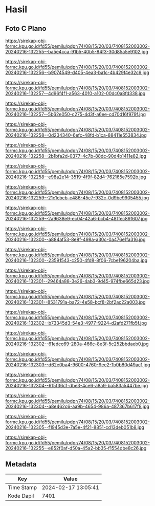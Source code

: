 # Hasil

## Foto C Plano

https://sirekap-obj-formc.kpu.go.id/fd55/pemilu/pdpr/74/08/15/20/03/7408152003002-20240216-132255--ba5e4cca-91b5-40b5-84f3-30d85a5e9102.jpg

https://sirekap-obj-formc.kpu.go.id/fd55/pemilu/pdpr/74/08/15/20/03/7408152003002-20240216-132256--b9074549-d405-4ea3-ba1c-4b429f4e32c9.jpg

https://sirekap-obj-formc.kpu.go.id/fd55/pemilu/pdpr/74/08/15/20/03/7408152003002-20240216-132257--4d96f4f1-a563-4010-a102-00dc0a8fd338.jpg

https://sirekap-obj-formc.kpu.go.id/fd55/pemilu/pdpr/74/08/15/20/03/7408152003002-20240216-132257--5b62e050-c275-4d3f-a6ee-cd70d16f979f.jpg

https://sirekap-obj-formc.kpu.go.id/fd55/pemilu/pdpr/74/08/15/20/03/7408152003002-20240216-132258--0d234340-6efc-48fd-b1ca-88411e553834.jpg

https://sirekap-obj-formc.kpu.go.id/fd55/pemilu/pdpr/74/08/15/20/03/7408152003002-20240216-132258--2b1bfa2d-0377-4c7b-88dc-90d4b1411e82.jpg

https://sirekap-obj-formc.kpu.go.id/fd55/pemilu/pdpr/74/08/15/20/03/7408152003002-20240216-132258--e98a2e14-3519-4f9f-82d4-762165e7592b.jpg

https://sirekap-obj-formc.kpu.go.id/fd55/pemilu/pdpr/74/08/15/20/03/7408152003002-20240216-132259--21c1cbcb-c486-45c7-932c-0d9be9905455.jpg

https://sirekap-obj-formc.kpu.go.id/fd55/pemilu/pdpr/74/08/15/20/03/7408152003002-20240216-132259--2a9638e9-ec04-42a6-bcb4-481fec89f607.jpg

https://sirekap-obj-formc.kpu.go.id/fd55/pemilu/pdpr/74/08/15/20/03/7408152003002-20240216-132300--a884af53-8e8f-498a-a30c-0a476e1fa316.jpg

https://sirekap-obj-formc.kpu.go.id/fd55/pemilu/pdpr/74/08/15/20/03/7408152003002-20240216-132300--23591543-c250-4fd8-8f06-7cbe196204ba.jpg

https://sirekap-obj-formc.kpu.go.id/fd55/pemilu/pdpr/74/08/15/20/03/7408152003002-20240216-132301--29464a88-3e26-4ab3-9d45-974fbe665d23.jpg

https://sirekap-obj-formc.kpu.go.id/fd55/pemilu/pdpr/74/08/15/20/03/7408152003002-20240216-132301--8531791a-ba72-4e58-bcf8-2bf2ac22a003.jpg

https://sirekap-obj-formc.kpu.go.id/fd55/pemilu/pdpr/74/08/15/20/03/7408152003002-20240216-132302--b73345d3-54e3-4977-9224-d2afd271fb5f.jpg

https://sirekap-obj-formc.kpu.go.id/fd55/pemilu/pdpr/74/08/15/20/03/7408152003002-20240216-132302--61edcc69-280a-466c-8e3f-5c252bbdaeb0.jpg

https://sirekap-obj-formc.kpu.go.id/fd55/pemilu/pdpr/74/08/15/20/03/7408152003002-20240216-132303--d62e0ba4-9600-4760-9ee2-1b0b80d49ac1.jpg

https://sirekap-obj-formc.kpu.go.id/fd55/pemilu/pdpr/74/08/15/20/03/7408152003002-20240216-132304--615f36c1-dbe3-4ce6-a8a9-ba583a5447be.jpg

https://sirekap-obj-formc.kpu.go.id/fd55/pemilu/pdpr/74/08/15/20/03/7408152003002-20240216-132304--a8e462c6-aa9b-4654-986a-487367b617f8.jpg

https://sirekap-obj-formc.kpu.go.id/fd55/pemilu/pdpr/74/08/15/20/03/7408152003002-20240216-132305--f1945d3e-7a5e-4f21-8851-cd13deb051b8.jpg

https://sirekap-obj-formc.kpu.go.id/fd55/pemilu/pdpr/74/08/15/20/03/7408152003002-20240216-132255--e852f0af-d50a-45a2-bb35-f1554dbe8c26.jpg


## Metadata

| Key        | Value               |
| ---------- | ------------------- |
| Time Stamp | 2024-02-17 13:05:41 |
| Kode Dapil | 7401                |



